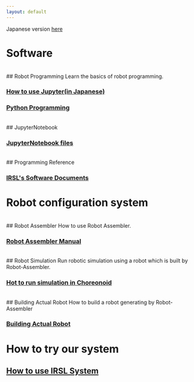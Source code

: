 ```yaml
---
layout: default
---
```


Japanese version [here](./index.ja.html)

# Software

<br>
## Robot Programming
Learn the basics of robot programming.

### [How to use Jupyter(in Japanese)](https://github.com/IRSL-tut/CPS-lecture/wiki/Jupyter%E3%81%AE%E4%BD%BF%E3%81%84%E6%96%B9)

### [Python Programming](https://github.com/IRSL-tut/CPS-lecture/wiki/Python%E3%83%97%E3%83%AD%E3%82%B0%E3%83%A9%E3%83%9F%E3%83%B3%E3%82%B0)

<br>
## JupyterNotebook

### [JupyterNotebook files](https://github.com/IRSL-tut/CPS-lecture/tree/main/notebooks)

<br>
## Programming Reference

### [IRSL's Software Documents](https://irsl-tut.github.io/irsl_documents/)


# Robot configuration system

<br>
## Robot Assembler
How to use Robot Assembler.

### [Robot Assembler Manual](https://github.com/IRSL-tut/CPS-lecture/wiki/Usage-of-RobotAssembler)

<br>
## Robot Simulation
Run robotic simulation using a robot which is built by Robot-Assembler.

### [Hot to run simulation in Choreonoid](https://github.com/IRSL-tut/CPS-lecture/wiki/Choreonoid%E3%81%A7%E3%81%AE%E3%82%B7%E3%83%9F%E3%83%A5%E3%83%AC%E3%83%BC%E3%82%B7%E3%83%A7%E3%83%B3%E3%81%AE%E5%AE%9F%E8%A1%8C%E6%96%B9%E6%B3%95)

<br>
## Building Actual Robot
How to build a robot generating by Robot-Assembler

### [Building Actual Robot](https://github.com/IRSL-tut/irsl_raspi_controller/blob/main/README.md)


# How to try our system

## [How to use IRSL System](https://github.com/IRSL-tut/irsl_docker_irsl_system)
